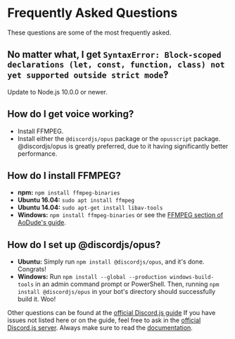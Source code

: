 # Frequently Asked Questions
These questions are some of the most frequently asked.


## No matter what, I get `SyntaxError: Block-scoped declarations (let, const, function, class) not yet supported outside strict mode`‽
Update to Node.js 10.0.0 or newer.

## How do I get voice working?
- Install FFMPEG.
- Install either the `@discordjs/opus` package or the `opusscript` package.
  @discordjs/opus is greatly preferred, due to it having significantly better performance.

## How do I install FFMPEG?
- **npm:** `npm install ffmpeg-binaries`
- **Ubuntu 16.04:** `sudo apt install ffmpeg`
- **Ubuntu 14.04:** `sudo apt-get install libav-tools`
- **Windows:** `npm install ffmpeg-binaries` or see the [FFMPEG section of AoDude's guide](https://github.com/bdistin/OhGodMusicBot/blob/master/README.md#download-ffmpeg).

## How do I set up @discordjs/opus?
- **Ubuntu:** Simply run `npm install @discordjs/opus`, and it's done. Congrats!
- **Windows:** Run `npm install --global --production windows-build-tools` in an admin command prompt or PowerShell.
  Then, running `npm install @discordjs/opus` in your bot's directory should successfully build it. Woo!

Other questions can be found at the [official Discord.js guide](https://discordjs.guide/popular-topics/common-questions.html)
If you have issues not listed here or on the guide, feel free to ask in the [official Discord.js server](https://discord.gg/bRCvFy9).
Always make sure to read the [documentation](https://discord.js.org/#/docs/main/stable/general/welcome).
